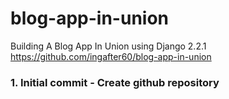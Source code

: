 # blog-app-in-union
Building A Blog App In Union using Django 2.2.1
https://github.com/ingafter60/blog-app-in-union

### 1. Initial commit - Create github repository
